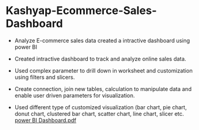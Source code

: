 # Kashyap-Ecommerce-Sales-Dashboard

- Analyze E-commerce sales data created a intractive dashboard using power BI

- Created intractive dashboard to track and analyze online sales data.
- Used complex parameter to drill down in worksheet and customization using filters and slicers.
- Create connection, join new tables, calculation to manipulate data and enable user driven parameters for visualization.
- Used different type of customized visualization (bar chart, pie chart, donut chart, clustered bar chart, scatter chart, line chart, slicer etc.
[power BI Dashboard.pdf](https://github.com/user-attachments/files/18627563/power.BI.Dashboard.pdf)
